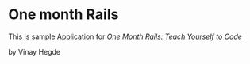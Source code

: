# One month Rails

This is sample Application for
[*One Month Rails: Teach Yourself to Code*](http://onemonthrails.com)

by Vinay Hegde